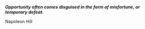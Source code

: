 _**Opportunity often comes disguised in the form of misfortune, or temporary defeat.**_

Napoleon Hill